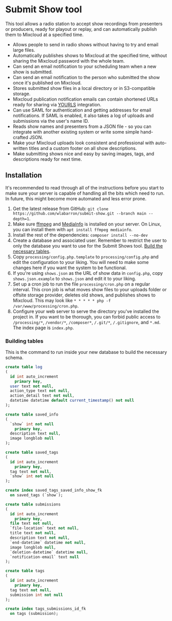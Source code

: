 # Submit Show tool
This tool allows a radio station to accept show recordings from presenters or producers, ready for playout or replay, 
and can automatically publish them to Mixcloud at a specified time.

* Allows people to send in radio shows without having to try and email large files.
* Automatically publishes shows to Mixcloud at the specified time, without sharing the Mixcloud password with the whole
  team.
* Can send an email notification to your scheduling team when a new show is submitted.
* Can send an email notification to the person who submitted the show once it's published on Mixcloud.
* Stores submitted show files in a local directory or in S3-compatible storage.
* Mixcloud publication notification emails can contain shortened URLs ready for sharing via [YOURLS](https://yourls.org) 
  integration.
* Can use SAML for authentication and getting addresses for email notifications. If SAML is enabled, it also takes a log
  of uploads and submissions via the user's name ID.
* Reads show names and presenters from a JSON file - so you can integrate with another existing system or write some 
  simple hand-crafted JSON.
* Make your Mixcloud uploads look consistent and professional with auto-written titles and a custom footer on all show 
  descriptions.
* Make submitting shows nice and easy by saving images, tags, and descriptions ready for next time.

## Installation
It's recommended to read through all of the instructions before you start to make sure your server is capable of handling all the bits which need to run. In future, this might become more automated and less error prone.

1. Get the latest release from GitHub: `git clone https://github.com/wlabarron/submit-show.git --branch main --depth=1`.
2. Make sure [ffmpeg](https://www.ffmpeg.org) and [MediaInfo](https://mediaarea.net/en/MediaInfo) is installed on your server. On Linux, you can install them with `apt install ffmpeg mediainfo`.
3. Install the rest of the dependencies: `composer install --no-dev`
3. Create a database and associated user. Remember to restrict the user to only the database you want to use for the Submit Shows tool. [Build the necessary tables](#building-tables).
4. Copy `processing/config.php.template` to `processing/config.php` and edit the configuration to your liking. You will need to make some changes here if you want the system to be functional.
5. If you're using `shows.json` as the URL of show data in `config.php`, copy `shows.json.example` to `shows.json` and edit it to your liking.
6. Set up a cron job to run the file `processing/cron.php` on a regular interval. This cron job is what moves show files to your uploads folder or offsite storage provider, deletes old shows, and publishes shows to Mixcloud. This may look like `* * * * * php -f /var/www/processing/cron.php`.
7. Configure your web server to serve the directory you've installed the project in. If you want to be thorough, you can forbid public access to `/processing/*`, `/vendor/*`, `/composer*`, `/.git/*`, `/.gitignore`, and `*.md`. The index page is `index.php`.

### Building tables
This is the command to run inside your new database to build the necessary schema.

``` sql
create table log
(
  id int auto_increment
    primary key,
  user text not null,
  action_type text not null,
  action_detail text not null,
  datetime datetime default current_timestamp() not null
);

create table saved_info
(
  `show` int not null
    primary key,
  description text null,
  image longblob null
);

create table saved_tags
(
  id int auto_increment
    primary key,
  tag text not null,
  `show` int not null
);

create index saved_tags_saved_info_show_fk
  on saved_tags (`show`);

create table submissions
(
  id int auto_increment
    primary key,
  file text not null,
  `file-location` text not null,
  title text not null,
  description text not null,
  `end-datetime` datetime not null,
  image longblob null,
  `deletion-datetime` datetime null,
  `notification-email` text null
);

create table tags
(
  id int auto_increment
    primary key,
  tag text not null,
  submission int not null
);

create index tags_submissions_id_fk
  on tags (submission);
```
